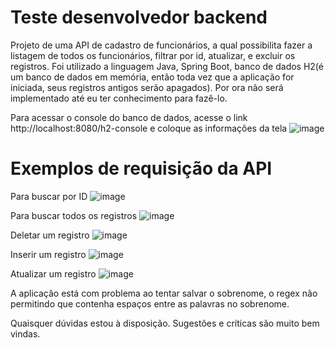 # Teste desenvolvedor backend

Projeto de uma API de cadastro de funcionários, a qual possibilita fazer a listagem de todos os funcionários, filtrar por id, atualizar, e excluir os registros.
Foi utilizado a linguagem Java, Spring Boot, banco de dados H2(é um banco de dados em memória, então toda vez que a aplicação for iniciada, seus registros antigos serão apagados). Por ora não será implementado até eu ter conhecimento para fazê-lo.

Para acessar o console do banco de dados, acesse o link http://localhost:8080/h2-console e coloque as informações da tela
![image](https://user-images.githubusercontent.com/74219111/203701477-a42a4171-c7e7-473f-8767-63ba0119503d.png)

# Exemplos de requisição da API

Para buscar por ID
![image](https://user-images.githubusercontent.com/74219111/203701648-1b14d9b6-ce77-4c2c-94d9-692a81a67c61.png)

Para buscar todos os registros
![image](https://user-images.githubusercontent.com/74219111/203701746-d3f45c93-80e1-4c41-a3e9-ba8f84817c00.png)

Deletar um registro
![image](https://user-images.githubusercontent.com/74219111/203701855-d1ef29ad-0a97-4cdb-a86e-31c2c3ca853e.png)

Inserir um registro 
![image](https://user-images.githubusercontent.com/74219111/203701912-2a54a8cd-87e1-4288-b3d1-fc24cb8f2104.png)

Atualizar um registro
![image](https://user-images.githubusercontent.com/74219111/203702031-d2f62aa3-575e-41ee-bccc-cebe7c64675d.png)

A aplicação está com problema ao tentar salvar o sobrenome, o regex não permitindo que contenha espaços entre as palavras no sobrenome.

Quaisquer dúvidas estou à disposição.
Sugestões e críticas são muito bem vindas.
